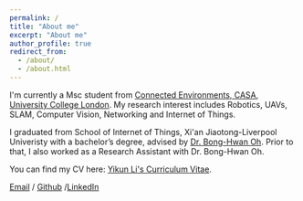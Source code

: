 ```yaml
---
permalink: /
title: "About me"
excerpt: "About me"
author_profile: true
redirect_from: 
  - /about/
  - /about.html
---
```


I'm currently a Msc student from [Connected Environments, CASA](https://connected-environments.org/), [University College London](https://www.ucl.ac.uk/). My research interest includes Robotics, UAVs, SLAM, Computer Vision, Networking and Internet of Things.

I graduated from School of Internet of Things, Xi'an Jiaotong-Liverpool Univeristy with a bachelor’s degree, advised by [Dr. Bong-Hwan Oh](https://www.xjtlu.edu.cn/en/staff-details/staff/bonghwan-oh). Prior to that, I also worked as a Research Assistant with Dr. Bong-Hwan Oh.

You can find my CV here: [Yikun Li's Curriculum Vitae](../assets/Curriculum_Vitae.pdf).

[Email](mailto:yikun.li.22@ucl.ac.uk) / [Github](https://github.com/YikunLi9) /[LinkedIn](https://www.linkedin.com/in/yikun-li-a86576294/)
